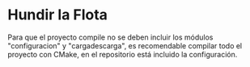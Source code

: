 
# Hundir la Flota

Para que el proyecto compile no se deben incluir los módulos "configuracion" y "cargadescarga", es recomendable compilar todo el proyecto con CMake, en el repositorio está incluido la configuración.